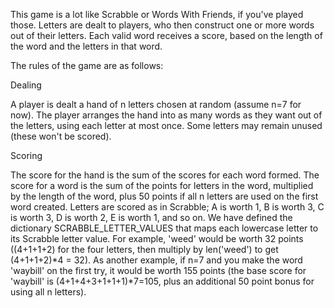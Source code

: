 This game is a lot like Scrabble or Words With Friends, if you've played those. Letters are dealt to players, 
who then construct one or more words out of their letters. Each valid word receives a score, 
based on the length of the word and the letters in that word.

The rules of the game are as follows:

Dealing

A player is dealt a hand of n letters chosen at random (assume n=7 for now).
The player arranges the hand into as many words as they want out of the letters, using each letter at most once.
Some letters may remain unused (these won't be scored).

Scoring

The score for the hand is the sum of the scores for each word formed.
The score for a word is the sum of the points for letters in the word, multiplied by the length of the word, 
plus 50 points if all n letters are used on the first word created.
Letters are scored as in Scrabble; A is worth 1, B is worth 3, C is worth 3, D is worth 2, E is worth 1, and so on. 
We have defined the dictionary SCRABBLE_LETTER_VALUES that maps each lowercase letter to its Scrabble letter value.
For example, 'weed' would be worth 32 points ((4+1+1+2) for the four letters, then multiply by len('weed') to get (4+1+1+2)*4 = 32). 
As another example, if n=7 and you make the word 'waybill' on the first try, 
it would be worth 155 points (the base score for 'waybill' is (4+1+4+3+1+1+1)*7=105, plus an additional 50 point bonus for using all n letters).

